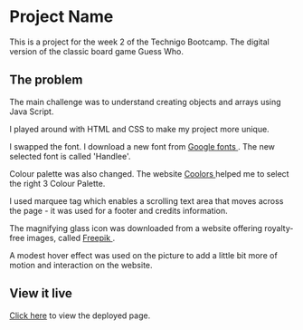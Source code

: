 # Project Name

This is a project for the week 2 of the Technigo Bootcamp. The digital version of the classic board game Guess Who. 

## The problem
The main challenge was to understand creating objects and arrays using Java Script. 

I played around with HTML and CSS to make my project more unique.

I swapped the font. I download a new font from  <a href="https://fonts.google.com/specimen/Handlee">Google fonts </a>. The new selected font is called 'Handlee'. 

Colour palette was also changed. 
The website <a href="https://coolors.co/palettes/popular/3%20colors">Coolors </a> helped me to select the right 3 Colour Palette. 

I used marquee tag which enables a scrolling text area that moves across the page - it was used for a footer and credits information.

The magnifying glass icon was downloaded from a website offering royalty-free images, called <a href="https://www.freepik.com/free-icon/blackhat_14502801.htm#query=detective%20icon&position=34&from_view=search&track=ais">Freepik </a>.

A modest hover effect was used on the picture to add a little bit more of motion and interaction on the website. 

## View it live
<a href=" ">Click here</a> to view the deployed page. 

